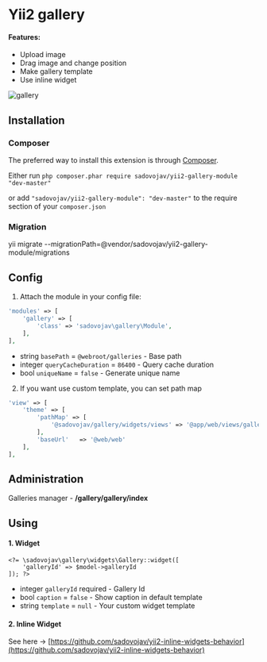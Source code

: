 # Yii2 gallery

#### Features:
- Upload image
- Drag image and change position
- Make gallery template
- Use inline widget

![gallery](https://cloud.githubusercontent.com/assets/9282021/10119704/7a006796-64a5-11e5-8b3c-51046cb05f7b.jpg)

## Installation

### Composer

The preferred way to install this extension is through [Composer](http://getcomposer.org/).

Either run ```php composer.phar require sadovojav/yii2-gallery-module "dev-master"```

or add ```"sadovojav/yii2-gallery-module": "dev-master"``` to the require section of your ```composer.json```

### Migration

yii migrate --migrationPath=@vendor/sadovojav/yii2-gallery-module/migrations

## Config

1. Attach the module in your config file:

```php
'modules' => [
    'gallery' => [
        'class' => 'sadovojav\gallery\Module',
    ],
],
```
- string `basePath` = `@webroot/galleries` - Base path
- integer `queryCacheDuration` = `86400` - Query cache duration
- bool `uniqueName` = `false` - Generate unique name

2. If you want use custom template, you can set path map

```php
'view' => [
	'theme' => [
		'pathMap' => [
			'@sadovojav/gallery/widgets/views' => '@app/web/views/gallery'
		],
		'baseUrl'   => '@web/web'
	],
],
```

## Administration

Galleries manager - **/gallery/gallery/index**

## Using

#### 1. Widget

~~~
<?= \sadovojav\gallery\widgets\Gallery::widget([
    'galleryId' => $model->galleryId
]); ?>
~~~

- integer `galleryId` required - Gallery Id
- bool `caption` = `false` - Show caption in default template
- string `template` = `null` - Your custom widget template


#### 2. Inline Widget

See here -> [https://github.com/sadovojav/yii2-inline-widgets-behavior](https://github.com/sadovojav/yii2-inline-widgets-behavior)
